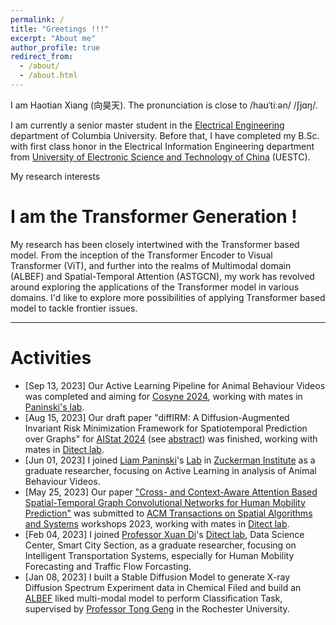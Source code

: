 ```yaml
---
permalink: /
title: "Greetings !!!"
excerpt: "About me"
author_profile: true
redirect_from: 
  - /about/
  - /about.html
---
```


I am Haotian Xiang (向昊天). The pronunciation is close to /haʊˈtiːən/ /ʃjɑŋ/. 

I am currently a senior master student in the [Electrical Engineering](https://www.ee.columbia.edu/ee-research) department of Columbia University. Before that, I have completed my B.Sc. with first class honor in the Electrical Information Engineering department from [University of Electronic Science and Technology of China](https://en.uestc.edu.cn/) (UESTC).

My research interests 

I am the Transformer Generation !
======
My research has been closely intertwined with the Transformer based model. From the inception of the Transformer Encoder to Visual Transformer (ViT), and further into the realms of Multimodal domain (ALBEF) and Spatial-Temporal Attention (ASTGCN), my work has revolved around exploring the applications of the Transformer model in various domains. I'd like to explore more possibilities of applying Transformer based model to tackle frontier issues.

-----

Activities
=========

* [Sep 13, 2023] Our Active Learning Pipeline for Animal Behaviour Videos was completed and aiming for [Cosyne 2024](https://www.cosyne.org/), working with mates in [Paninski's lab](https://zuckermaninstitute.columbia.edu/liam-paninski-phd).
* [Aug 15, 2023] Our draft paper "diffIRM: A Diffusion-Augmented Invariant Risk Minimization Framework for Spatiotemporal Prediction over Graphs" for [AIStat 2024](http://aistats.org/aistats2024/) (see [abstract](https://haotianxiangsti.github.io/haotianxiang.github.io/files/Abstract_for_AIStat_2024.pdf.pdf)) was finished, working with mates in [Ditect lab](https://sharondi-columbia.wixsite.com/ditectlab/home-1).
* [Jun 01, 2023] I joined [Liam Paninski](http://www.stat.columbia.edu/~liam/)'s [Lab](https://zuckermaninstitute.columbia.edu/liam-paninski-phd) in [Zuckerman Institute](https://zuckermaninstitute.columbia.edu/) as a graduate researcher, focusing on Active Learning in analysis of Animal Behaviour Videos. 
* [May 25, 2023] Our paper ["Cross- and Context-Aware Attention Based Spatial-Temporal Graph Convolutional Networks for Human Mobility Prediction"](https://haotianxiangsti.github.io/haotianxiang.github.io/files/TSAS2023.pdf) was submitted to [ACM Transactions on Spatial Algorithms and Systems](https://dl.acm.org/journal/tsas) workshops 2023, working with mates in [Ditect lab](https://sharondi-columbia.wixsite.com/ditectlab/home-1). 
* [Feb 04, 2023] I joined [Professor Xuan Di](https://www.civil.columbia.edu/content/xuan-sharon-di)'s [Ditect lab](https://sharondi-columbia.wixsite.com/ditectlab/home-1), Data Science Center, Smart City Section, as a graduate researcher, focusing on Intelligent Transportation Systems, especially for Human Mobility Forecasting and Traffic Flow Forcasting.  
* [Jan 08, 2023] I built a Stable Diffusion Model to generate X-ray Diffusion Spectrum Experiment data in Chemical Filed and build an [ALBEF](https://arxiv.org/pdf/2107.07651.pdf) liked multi-modal model to perform Classification Task, supervised by [Professor Tong Geng](https://www.tonytgeng.com/) in the Rochester University.
